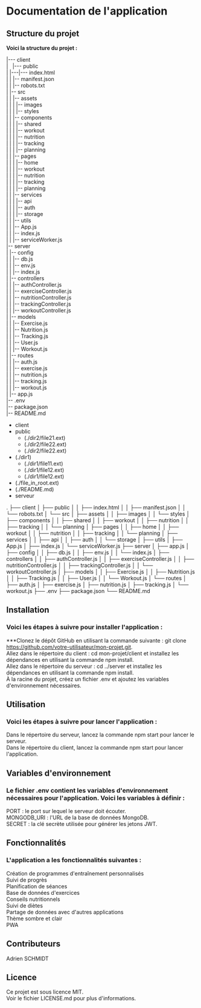 # Documentation de l'application
## Structure du projet
**Voici la structure du projet :**  


|--- client  
|   |--- public  
|   |---|--- index.html  
|   |   |-- manifest.json  
|   |   |-- robots.txt  
|   |-- src  
|   |   |-- assets  
|   |   |   |-- images  
|   |   |   |-- styles  
|   |   |-- components  
|   |   |   |-- shared  
|   |   |   |-- workout  
|   |   |   |-- nutrition  
|   |   |   |-- tracking  
|   |   |   |-- planning  
|   |   |-- pages  
|   |   |   |-- home  
|   |   |   |-- workout  
|   |   |   |-- nutrition  
|   |   |   |-- tracking  
|   |   |   |-- planning  
|   |   |-- services  
|   |   |   |-- api  
|   |   |   |-- auth  
|   |   |   |-- storage  
|   |   |-- utils  
|   |   |-- App.js  
|   |   |-- index.js  
|   |   |-- serviceWorker.js  
|-- server  
|   |-- config  
|   |   |-- db.js  
|   |   |-- env.js  
|   |   |-- index.js  
|   |-- controllers  
|   |   |-- authController.js  
|   |   |-- exerciseController.js  
|   |   |-- nutritionController.js  
|   |   |-- trackingController.js  
|   |   |-- workoutController.js  
|   |-- models  
|   |   |-- Exercise.js  
|   |   |-- Nutrition.js  
|   |   |-- Tracking.js  
|   |   |-- User.js  
|   |   |-- Workout.js  
|   |-- routes  
|   |   |-- auth.js  
|   |   |-- exercise.js  
|   |   |-- nutrition.js  
|   |   |-- tracking.js  
|   |   |-- workout.js  
|   |-- app.js  
|-- .env  
|-- package.json  
|-- README.md  

* client
 * public
   * (./dir2/file21.ext)
   * (./dir2/file22.ext)
   * (./dir2/file22.ext)
 * (./dir1)
   * (./dir1/file11.ext)
   * (./dir1/file12.ext)
   * (./dir1/file12.ext)
 * (./file_in_root.ext)
 * (./README.md)
* serveur


.
├── client
│   ├── public
│   │   ├── index.html
│   │   ├── manifest.json
│   │   └── robots.txt
│   └── src
│       ├── assets
│       │   ├── images
│       │   └── styles
│       ├── components
│       │   ├── shared
│       │   ├── workout
│       │   ├── nutrition
│       │   ├── tracking
│       │   └── planning
│       ├── pages
│       │   ├── home
│       │   ├── workout
│       │   ├── nutrition
│       │   ├── tracking
│       │   └── planning
│       ├── services
│       │   ├── api
│       │   ├── auth
│       │   └── storage
│       ├── utils
│       ├── App.js
│       ├── index.js
│       └── serviceWorker.js
├── server
│   ├── app.js
│   ├── config
│   │   ├── db.js
│   │   ├── env.js
│   │   └── index.js
│   ├── controllers
│   │   ├── authController.js
│   │   ├── exerciseController.js
│   │   ├── nutritionController.js
│   │   ├── trackingController.js
│   │   └── workoutController.js
│   ├── models
│   │   ├── Exercise.js
│   │   ├── Nutrition.js
│   │   ├── Tracking.js
│   │   ├── User.js
│   │   └── Workout.js
│   └── routes
│       ├── auth.js
│       ├── exercise.js
│       ├── nutrition.js
│       ├── tracking.js
│       └── workout.js
├── .env
├── package.json
└── README.md


## Installation
### Voici les étapes à suivre pour installer l'application :

***Clonez le dépôt GitHub en utilisant la commande suivante : git clone https://github.com/votre-utilisateur/mon-projet.git.  
Allez dans le répertoire du client : cd mon-projet/client et installez les dépendances en utilisant la commande npm install.  
Allez dans le répertoire du serveur : cd ../server et installez les dépendances en utilisant la commande npm install.  
À la racine du projet, créez un fichier .env et ajoutez les variables d'environnement nécessaires.  

## Utilisation
### Voici les étapes à suivre pour lancer l'application :

Dans le répertoire du serveur, lancez la commande npm start pour lancer le serveur.  
Dans le répertoire du client, lancez la commande npm start pour lancer l'application.  

## Variables d'environnement
### Le fichier .env contient les variables d'environnement nécessaires pour l'application. Voici les variables à définir :

PORT : le port sur lequel le serveur doit écouter.  
MONGODB_URI : l'URL de la base de données MongoDB.  
SECRET : la clé secrète utilisée pour générer les jetons JWT.  

## Fonctionnalités
### L'application a les fonctionnalités suivantes :

Création de programmes d'entraînement personnalisés  
Suivi de progrès  
Planification de séances  
Base de données d'exercices  
Conseils nutritionnels  
Suivi de diètes  
Partage de données avec d'autres applications  
Thème sombre et clair  
PWA  

## Contributeurs
Adrien SCHMIDT

## Licence
Ce projet est sous licence MIT.  
Voir le fichier LICENSE.md pour plus d'informations.  